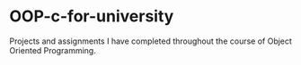 # OOP-c-for-university
Projects and assignments I have completed throughout the course of Object Oriented Programming.
